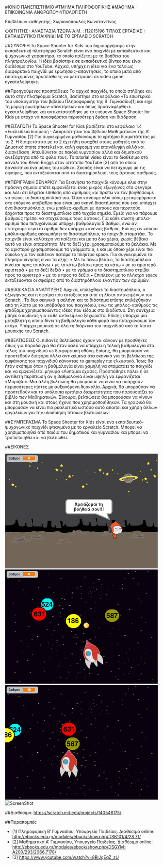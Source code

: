 #ΙΟΝΙΟ ΠΑΝΕΠΙΣΤΗΜΙΟ
#ΤΜΗΜΑ ΠΛΗΡΟΦΟΡΙΚΗΣ
#ΜΑΘΗΜΑ : ΕΠΙΚΟΙΝΩΝΙΑ ΑΝΘΡΩΠΟΥ-ΥΠΟΛΟΓΙΣΤΗ

Επιβλέπων καθηγητής: Χωριανόπουλος Κωνσταντίνος 

ΦΟΙΤΗΤΗΣ : ΑΝΑΣΤΑΣΙΑ ΤΖΩΡΑ
Α.Μ. : Π2015196
ΤΙΤΛΟΣ ΕΡΓΑΣΙΑΣ : ΕΚΠΑΙΔΕΥΤΙΚΟ ΠΑΙΧΝΙΔΙ ΜΕ ΤΟ ΕΡΓΑΛΕΙΟ SCRATCH 

##ΣΥΝΟΨΗ
Το Space Shooter for Kids που δημιουργήσαμε στην εκπαιδευτική πλατφόρμα Scratch είναι ένα παιχνίδι με εκπαιδευτικό και ψυχαγωγικό χαρακτήρα, το οποίο παίζεται με τη βοήθεια του πληκτρολογίου. Η ιδέα βασίστηκε σε εκπαιδευτικό βίντεο που είναι διαθέσιμο στο YouTube.
Αρχικά, υπήρχε η ιδέα για ένα τελείως διαφορετικό παιχνίδι με ερωτήσεις-απαντήσεις, το οποίο μετά από αποτυχημένες προσπάθειες να μετατραπεί σε video game εγκαταλείφτηκε.

##Προηγούμενες προσπάθειες
Το αρχικό παιχνίδι, το οποίο στήθηκε και αυτό στην πλατφόρμα Scratch, βασίστηκε στο κεφάλαιο «Το εσωτερικό του υπολογιστή» του βιβλίου Πληροφορικής της Β’ Γυμνασίου[1] και είχε τη μορφή ερωτήσεων-απαντήσεων και όπως προαναφέρθηκε εγκαταλείφθηκε και αντικαταστάθηκε με το επόμενο Space Shooter for Kids με στόχο να προσφέρεται περισσότερη δράση και διάδραση. 

##ΕΙΣΑΓΩΓΗ
Το Space Shooter for Kids βασίζεται στο κεφάλαιο 1.4 «Ευκλείδεια διαίρεση - Διαιρετότητα» του βιβλίου Μαθηματικών της Α’ Γυμνασίου.[2] Πιο συγκεκριμένα μαθαίνουμε το κριτήριο διαιρετότητας με το 2. Η διαιρετότητα με το 2 έχει ήδη εισαχθεί στους μαθητές από το Δημοτικό όποτε αποτελεί και καλή αφορμή για επανάληψη αλλά και διασκέδαση.
Απευθύνεται σε παιδιά γυμνασίου αλλά και δημοτικού ανεξάρτητα από το φύλο τους.
Το tutorial video είναι το διαθέσιμο στο κανάλι του Kevin Briggs στον ιστότοπο YouTube [3] από το οποίο δανείστηκα ένα μέρος του κώδικα.
Σκοπός είναι να πετύχουμε με τις σφαίρες, που εκτοξεύονται από το διαστημόπλοιο, τους άρτιους αριθμούς.

##ΠΕΡΙΓΡΑΦΗ ΣΕΝΑΡΙΟΥ
Για ξεκινήσει το παιχνίδι κάνουμε κλικ στην πράσινη σημαία οπότε εμφανίζεται ένας μικρός εξωγήινος στο φεγγάρι και λέει ότι δέχεται επίθεση από αριθμούς και πρέπει να τον βοηθήσουμε να σώσει το διαστημόπλοιό του. Όταν κάνουμε κλικ πάνω μεταφερόμαστε στο επόμενο υπόβαθρο που είναι μια σκηνή διαστήματος που εκεί υπάρχει ένα διαστημόπλοιο, ενώ μπάλες-αριθμοί με άρτιους και περιττούς έρχονται προς το διαστημόπλοιο από τυχαία σημεία. Εμείς για να πάρουμε βαθμούς πρέπει να στοχεύσουμε τους άρτιους. Για κάθε σωστή μπάλα-αριθμό που πετυχαίνουμε υπάρχει βαθμολογία 5 βαθμοί, ενώ αν πετύχουμε περιττό αριθμό δεν υπάρχει κανένας βαθμός. Επίσης αν κάποια μπάλα-αριθμός ακουμπήσει το διαστημόπλοιο, το παιχνίδι σταματάει.
Το παιχνίδι είναι καλύτερο να παίζεται και με τα δυο χέρια, χωρίς βέβαια αυτό να είναι απαραίτητο. Με το δεξί χέρι χρησιμοποιούμε τα βελάκια. Με το αριστερό χρησιμοποιούμε τα γράμματα a, s και με όποιο χέρι είναι πιο εύκολο για τον καθέναν πατάμε το πλήκτρο space.
Πιο συγκεκριμένα τα πλήκτρα κίνησης είναι τα εξής:
•	Με το πάνω βελάκι, το διαστημόπλοιο κινείται προς τα πάνω
•	με το κάτω βελάκι προς τα κάτω
•	με το αριστερό αριστερά
•	με το δεξί δεξιά
•	με το γράμμα a το διαστημόπλοιο στρίβει προς τα αριστερά
•	με το s προς τα δεξιά
•	Επιπλέον: με το πλήκτρο space εκτοξεύονται οι σφαίρες από το διαστημόπλοιο εναντίον των αριθμών

##ΔΙΑΔΙΚΑΣΙΑ ΑΝΑΠΤΥΞΗΣ
Αρχικά, επιλέχθηκε το διαστημόπλοιο, ο εξωγήινος και η σφαίρα που εκτοξεύεται  από τη λίστα αντικειμένων του Scratch . Τα δυο σκηνικά η σελήνη και το διάστημα   επίσης επιλέχθηκαν από τη λίστα με τα υπόβαθρα του παιχνιδιού, ενώ τις μπάλες-αριθμούς τις φτιάξαμε χρησιμοποιώντας ιδέες που είδαμε στο διαδίκτυο. Στη συνέχεια μπήκε ο κώδικας για κάθε αντικείμενο ξεχωριστά. Επίσης υπάρχει μια μεταβλητή η οποία δίνει τη βαθμολογία κάθε φορά που πετυχαίνουμε τον στόχο. Υπάρχει μουσική σε όλη τη διάρκεια του παιχνιδιού  από τη λίστα μουσικής του Scratch. 

##ΒΕΛΤΙΩΣΕΙΣ
Οι πιθανές βελτιώσεις έχουν να κάνουν με προσθήκες όπως για παράδειγμα θα ήταν καλό να υπάρχει η τελική βαθμολογία στο τέλος του παιχνιδιού σε διαφορετική οθόνη. Επίσης, θα μπορούσαν να προστεθούν διάφορα άλλα αντικείμενα στα σκηνικά για τη βελτίωση της εμφάνισης του παιχνιδιού κάνοντας το gameplay πιο ελκυστικό.
Ίσως θα ήταν σκόπιμο όταν η βαθμολογία είναι χαμηλή να σταματάει το παιχνίδι και να εμφανίζεται μήνυμα «Λυπάμαι έχασες. Προσπάθησε πάλι» ή σε αντίθετη περίπτωση αν η βαθμολογία είναι υψηλή να εμφανίζεται «Μπράβο».
Μια άλλη βελτίωση θα μπορούσε να είναι να υπάρχουν περισσότερες πίστες με αυξανόμενη δυσκολία. Αρχικά, θα μπορούσαν να προστεθούν και τα υπόλοιπα κριτήρια διαιρετότητας που παρουσιάζει το βιβλίο των Μαθηματικών.
Σίγουρα, βελτιώσεις θα μπορούσαν να γίνουν και στη μουσική και στους ήχους που χρησιμοποιήθηκαν. Τα γραφικά θα μπορούσαν να είναι πιο ρεαλιστικά ωστόσο αυτό απαιτεί και χρήση άλλων εργαλείων για την υλοποίηση τέτοιων βελτιώσεων.

##ΣΥΜΠΕΡΑΣΜΑ
Το Space Shooter for Kids είναι ένα εκπαιδευτικό-ψυχαγωγικό παιχνίδι φτιαγμένο με το εργαλείο Scratch. Μπορεί να χρησιμοποιηθεί από παιδιά του δημοτικού και γυμνασίου και μπορεί να τροποποιηθεί και να βελτιωθεί.

##ΕΙΚΟΝΕΣ

![ScreenShot](intro.png)
![ScreenShot](shooter1.png)
![ScreenShot](shooter2.png)
![ScreenShot](codesample.png)

##Διαθέσιμο: 
https://scratch.mit.edu/projects/140546175/

##Παραπομπές
* [1] Πληροφορική Β’ Γυμνασίου, Υπουργείο Παιδείας. Διαθέσιμο online: http://ebooks.edu.gr/modules/ebook/show.php/DSB101/4/28,71/
* [2] Μαθηματικά Α’ Γυμνασίου, Υπουργείο Παιδείας. Διαθέσιμο online: http://ebooks.edu.gr/modules/ebook/show.php/DSGYM-A200/293/2066,7178/
* [3] https://www.youtube.com/watch?v=8RIJqEqZ_zU


